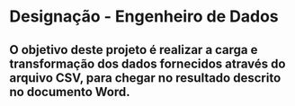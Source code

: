 # Designação - Engenheiro de Dados

## O objetivo deste projeto é realizar a carga e transformação dos dados fornecidos através do arquivo CSV, para chegar no resultado descrito no documento Word.
